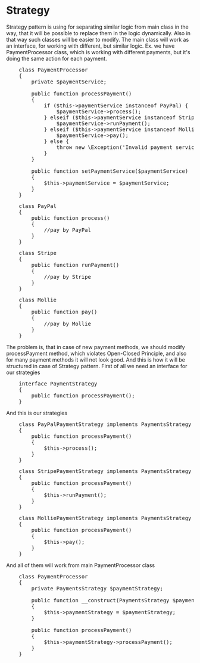 # Strategy

 Strategy pattern is using for separating similar logic from main class in the way, that it will be possible to replace them in the logic dynamically. 
 Also in that way such classes will be easier to modify. The main class will work as an interface, for working with different, but similar logic. Ex. we have 
 PaymentProcessor class, which is working with different payments, but it's doing the same action for each payment.
 
<pre>
    class PaymentProcessor
    {
        private $paymentService;

        public function processPayment()
        {
            if ($this->paymentService instanceof PayPal) {
                $paymentService->process();
            } elseif ($this->paymentService instanceof Stripe) {
                $paymentService->runPayment();
            } elseif ($this->paymentService instanceof Mollie) {
                $paymentService->pay();
            } else {
                throw new \Exception('Invalid payment service');
            }
        }

        public function setPaymentService($paymentService)
        {
            $this->paymentService = $paymentService;
        }
    }
</pre>

<pre>
    class PayPal
    {
        public function process()
        {
            //pay by PayPal
        }
    }
</pre>

<pre>
    class Stripe
    {
        public function runPayment()
        {
            //pay by Stripe
        }
    }
</pre>

<pre>
    class Mollie
    {
        public function pay()
        {
            //pay by Mollie
        }
    }
</pre>

The problem is, that in case of new payment methods, we should modify processPayment method, which violates Open-Closed Principle,
and also for many payment methods it will not look good. And this is how it will be structured in case of Strategy pattern. First
of all we need an interface for our strategies

<pre>
    interface PaymentStrategy
    {
        public function processPayment();
    }
</pre>

And this is our strategies

<pre>
    class PayPalPaymentStrategy implements PaymentsStrategy
    {
        public function processPayment()
        {
            $this->process();
        }
    }
</pre>

<pre>
    class StripePaymentStrategy implements PaymentsStrategy
    {
        public function processPayment()
        {
            $this->runPayment();
        }
    }
</pre>

<pre>
    class MolliePaymentStrategy implements PaymentsStrategy
    {
        public function processPayment()
        {
            $this->pay();
        }
    }
</pre>

And all of them will work from main PaymentProcessor class

<pre>
    class PaymentProcessor
    {
        private PaymentsStrategy $paymentStrategy;

        public function __construct(PaymentsStrategy $paymentStrategy)
        {
            $this->paymentStrategy = $paymentStrategy;
        }

        public function processPayment()
        {
            $this->paymentStrategy->processPayment();
        }
    }
</pre>